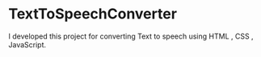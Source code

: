 # TextToSpeechConverter
I developed this project for converting Text to speech using HTML , CSS , JavaScript.
